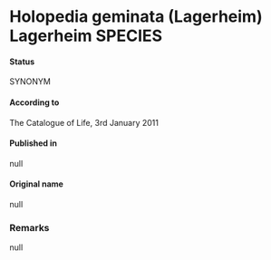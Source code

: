 # Holopedia geminata (Lagerheim) Lagerheim SPECIES

#### Status
SYNONYM

#### According to
The Catalogue of Life, 3rd January 2011

#### Published in
null

#### Original name
null

### Remarks
null